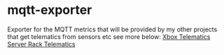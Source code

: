 # mqtt-exporter
Exporter for the MQTT metrics that will be provided by my other projects that get telematics from sensors etc see more below:
[Xbox Telematics](https://github.com/AceXintense/xbox-telematics)
[Server Rack Telematics](https://github.com/AceXintense/server-rack-telematics)

